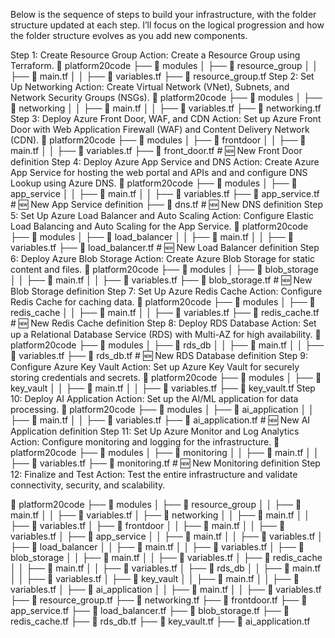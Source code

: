 Below is the sequence of steps to build your infrastructure, with the folder structure updated at each step. I’ll focus on the logical progression and how the folder structure evolves as you add new components.

Step 1: Create Resource Group
Action: Create a Resource Group using Terraform.
📂 platform20code
├── 📂 modules
│   ├── 📂 resource_group
│   │   ├── 📝 main.tf
│   │   ├── 📝 variables.tf
├── 📝 resource_group.tf
Step 2: Set Up Networking
Action: Create Virtual Network (VNet), Subnets, and Network Security Groups (NSGs).
📂 platform20code
├── 📂 modules
│   ├── 📂 networking
│   │   ├── 📝 main.tf
│   │   ├── 📝 variables.tf
├── 📝 networking.tf
Step 3: Deploy Azure Front Door, WAF, and CDN
Action: Set up Azure Front Door with Web Application Firewall (WAF) and Content Delivery Network (CDN).
📂 platform20code
├── 📂 modules
│   ├── 📂 frontdoor
│   │   ├── 📝 main.tf
│   │   ├── 📝 variables.tf
├── 📝 front_door.tf            # 🆕 New Front Door definition
Step 4: Deploy Azure App Service and DNS
Action: Create Azure App Service for hosting the web portal and APIs and and configure DNS Lookup using Azure DNS.
📂 platform20code
├── 📂 modules
│   ├── 📂 app_service
│   │   ├── 📝 main.tf
│   │   ├── 📝 variables.tf
├── 📝 app_service.tf           # 🆕 New App Service definition
├── 📝 dns.tf                   # 🆕 New DNS definition
Step 5: Set Up Azure Load Balancer and Auto Scaling
Action: Configure Elastic Load Balancing and Auto Scaling for the App Service.
📂 platform20code
├── 📂 modules
│   ├── 📂 load_balancer
│   │   ├── 📝 main.tf
│   │   ├── 📝 variables.tf
├── 📝 load_balancer.tf         # 🆕 New Load Balancer definition
Step 6: Deploy Azure Blob Storage
Action: Create Azure Blob Storage for static content and files.
📂 platform20code
├── 📂 modules
│   ├── 📂 blob_storage
│   │   ├── 📝 main.tf
│   │   ├── 📝 variables.tf
├── 📝 blob_storage.tf          # 🆕 New Blob Storage definition
Step 7: Set Up Azure Redis Cache
Action: Configure Redis Cache for caching data.
📂 platform20code
├── 📂 modules
│   ├── 📂 redis_cache
│   │   ├── 📝 main.tf
│   │   ├── 📝 variables.tf
├── 📝 redis_cache.tf           # 🆕 New Redis Cache definition
Step 8: Deploy RDS Database
Action: Set up a Relational Database Service (RDS) with Multi-AZ for high availability.
📂 platform20code
├── 📂 modules
│   ├── 📂 rds_db
│   │   ├── 📝 main.tf
│   │   ├── 📝 variables.tf
├── 📝 rds_db.tf                # 🆕 New RDS Database definition
Step 9: Configure Azure Key Vault
Action: Set up Azure Key Vault for securely storing credentials and secrets.
📂 platform20code
├── 📂 modules
│   ├── 📂 key_vault
│   │   ├── 📝 main.tf
│   │   ├── 📝 variables.tf
├── 📝 key_vault.tf
Step 10: Deploy AI Application
Action: Set up the AI/ML application for data processing.
📂 platform20code
├── 📂 modules
│   ├── 📂 ai_application
│   │   ├── 📝 main.tf
│   │   ├── 📝 variables.tf
├── 📝 ai_application.tf        # 🆕 New AI Application definition
Step 11: Set Up Azure Monitor and Log Analytics
Action: Configure monitoring and logging for the infrastructure.
📂 platform20code
├── 📂 modules
│   ├── 📂 monitoring
│   │   ├── 📝 main.tf
│   │   ├── 📝 variables.tf
├── 📝 monitoring.tf             # 🆕 New Monitoring definition
Step 12: Finalize and Test
Action: Test the entire infrastructure and validate connectivity, security, and scalability.

📂 platform20code
├── 📂 modules
│   ├── 📂 resource_group
│   │   ├── 📝 main.tf
│   │   ├── 📝 variables.tf
│   ├── 📂 networking
│   │   ├── 📝 main.tf
│   │   ├── 📝 variables.tf
│   ├── 📂 frontdoor
│   │   ├── 📝 main.tf
│   │   ├── 📝 variables.tf
│   ├── 📂 app_service
│   │   ├── 📝 main.tf
│   │   ├── 📝 variables.tf
│   ├── 📂 load_balancer
│   │   ├── 📝 main.tf
│   │   ├── 📝 variables.tf
│   ├── 📂 blob_storage
│   │   ├── 📝 main.tf
│   │   ├── 📝 variables.tf
│   ├── 📂 redis_cache
│   │   ├── 📝 main.tf
│   │   ├── 📝 variables.tf
│   ├── 📂 rds_db
│   │   ├── 📝 main.tf
│   │   ├── 📝 variables.tf
│   ├── 📂 key_vault
│   │   ├── 📝 main.tf
│   │   ├── 📝 variables.tf
│   ├── 📂 ai_application
│   │   ├── 📝 main.tf
│   │   ├── 📝 variables.tf
├── 📝 resource_group.tf
├── 📝 networking.tf
├── 📝 frontdoor.tf
├── 📝 app_service.tf
├── 📝 load_balancer.tf
├── 📝 blob_storage.tf
├── 📝 redis_cache.tf
├── 📝 rds_db.tf
├── 📝 key_vault.tf
├── 📝 ai_application.tf
